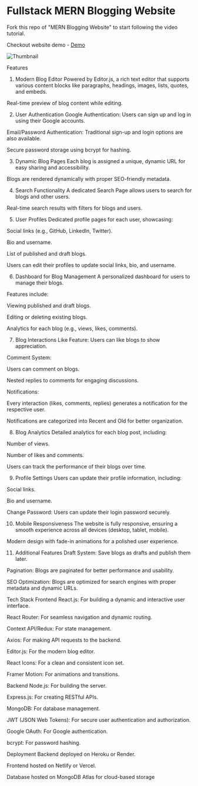 # Fullstack MERN Blogging Website

Fork this repo of "MERN Blogging Website" to start following the video tutorial.

Checkout website demo - [Demo](https://youtu.be/J7BGuuuvDDk)

![Thumbnail](https://c10.patreonusercontent.com/4/patreon-media/p/post/90122909/dd5363bd03fb4a6c8fcd5d15df98e6bf/eyJ3Ijo4MjB9/1.png?token-time=1697414400&token-hash=BZ-Mzp19WnBLcCFB8LmJFDw98mpnCRGcOCt_T615miY%3D)

Features
1. Modern Blog Editor
Powered by Editor.js, a rich text editor that supports various content blocks like paragraphs, headings, images, lists, quotes, and embeds.

Real-time preview of blog content while editing.

2. User Authentication
Google Authentication: Users can sign up and log in using their Google accounts.

Email/Password Authentication: Traditional sign-up and login options are also available.

Secure password storage using bcrypt for hashing.

3. Dynamic Blog Pages
Each blog is assigned a unique, dynamic URL for easy sharing and accessibility.

Blogs are rendered dynamically with proper SEO-friendly metadata.

4. Search Functionality
A dedicated Search Page allows users to search for blogs and other users.

Real-time search results with filters for blogs and users.

5. User Profiles
Dedicated profile pages for each user, showcasing:

Social links (e.g., GitHub, LinkedIn, Twitter).

Bio and username.

List of published and draft blogs.

Users can edit their profiles to update social links, bio, and username.

6. Dashboard for Blog Management
A personalized dashboard for users to manage their blogs.

Features include:

Viewing published and draft blogs.

Editing or deleting existing blogs.

Analytics for each blog (e.g., views, likes, comments).

7. Blog Interactions
Like Feature: Users can like blogs to show appreciation.

Comment System:

Users can comment on blogs.

Nested replies to comments for engaging discussions.

Notifications:

Every interaction (likes, comments, replies) generates a notification for the respective user.

Notifications are categorized into Recent and Old for better organization.

8. Blog Analytics
Detailed analytics for each blog post, including:

Number of views.

Number of likes and comments.

Users can track the performance of their blogs over time.

9. Profile Settings
Users can update their profile information, including:

Social links.

Bio and username.

Change Password: Users can update their login password securely.

10. Mobile Responsiveness
The website is fully responsive, ensuring a smooth experience across all devices (desktop, tablet, mobile).

Modern design with fade-in animations for a polished user experience.

11. Additional Features
Draft System: Save blogs as drafts and publish them later.

Pagination: Blogs are paginated for better performance and usability.

SEO Optimization: Blogs are optimized for search engines with proper metadata and dynamic URLs.

Tech Stack
Frontend
React.js: For building a dynamic and interactive user interface.

React Router: For seamless navigation and dynamic routing.

Context API/Redux: For state management.

Axios: For making API requests to the backend.

Editor.js: For the modern blog editor.

React Icons: For a clean and consistent icon set.

Framer Motion: For animations and transitions.

Backend
Node.js: For building the server.

Express.js: For creating RESTful APIs.

MongoDB: For database management.

JWT (JSON Web Tokens): For secure user authentication and authorization.

Google OAuth: For Google authentication.

bcrypt: For password hashing.

Deployment
Backend deployed on Heroku or Render.

Frontend hosted on Netlify or Vercel.

Database hosted on MongoDB Atlas for cloud-based storage